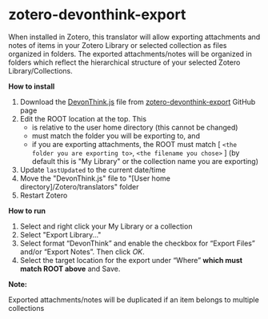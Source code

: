 # zotero-devonthink-export

When installed in Zotero, this translator will allow exporting attachments and notes of items in your Zotero Library or selected collection as files organized in folders. The exported attachments/notes will be organized in folders which reflect the hierarchical structure of your selected Zotero Library/Collections.

**How to install**

1. Download the [DevonThink.js](https://raw.githubusercontent.com/retorquere/zotero-devonthink-export/master/DevonThink.js) file from [zotero-devonthink-export](https://github.com/retorquere/zotero-devonthink-export) GitHub page
2. Edit the ROOT location at the top. This
    * is relative to the user home directory (this cannot be changed)
    * must match the folder you will be exporting to, and
    * if you are exporting attachments, the ROOT must match [ `<the folder you are exporting to>`, `<the filename you chose>` ] (by default this is "My Library" or the collection name you are exporting)
3. Update `lastUpdated` to the current date/time
4. Move the "DevonThink.js" file to "[User home directory]/Zotero/translators" folder 
5. Restart Zotero 

**How to run**

1. Select and right click your My Library or a collection 
2. Select "Export Library…"
3. Select format “DevonThink” and enable the checkbox for “Export Files” and/or “Export Notes”. Then click *OK*.
4. Select the target location for the export under “Where” **which must match ROOT above** and Save.

**Note:** 

Exported attachments/notes will be duplicated if an item belongs to multiple collections
